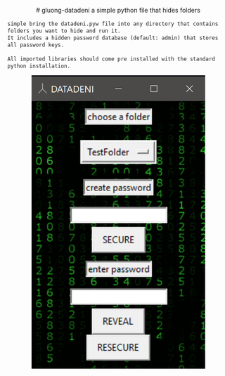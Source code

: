 

<p align="center">
  # gluong-datadeni
    a simple python file that hides folders

    simple bring the datadeni.pyw file into any directory that contains folders you want to hide and run it. 
    It includes a hidden password database (default: admin) that stores all password keys.

    All imported libraries should come pre installed with the standard python installation.
  </p>
  <p align='center'>
  <img src="https://github.com/smarttarded/gluong-datadeni/blob/main/scrnshot.png" />
</p>
